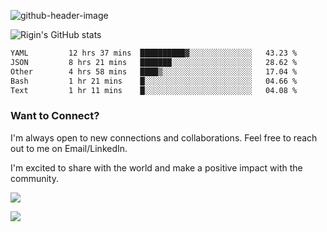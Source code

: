 
![github-header-image](https://github.com/riginoommen/riginoommen/assets/3840244/889cae65-df55-4cda-86cc-bf21bf1f2e96)

![Rigin's GitHub stats](https://github-readme-stats.vercel.app/api?username=riginoommen\&show_icons=true\&show=reviews,discussions_started,discussions_answered,prs_merged,prs_merged_percentage)


<!--START_SECTION:waka-->

```txt
YAML         12 hrs 37 mins  ██████████▓░░░░░░░░░░░░░░   43.23 %
JSON         8 hrs 21 mins   ███████░░░░░░░░░░░░░░░░░░   28.62 %
Other        4 hrs 58 mins   ████▒░░░░░░░░░░░░░░░░░░░░   17.04 %
Bash         1 hr 21 mins    █░░░░░░░░░░░░░░░░░░░░░░░░   04.66 %
Text         1 hr 11 mins    █░░░░░░░░░░░░░░░░░░░░░░░░   04.08 %
```

<!--END_SECTION:waka-->

### Want to Connect?

I'm always open to new connections and collaborations. Feel free to reach out to me on Email/LinkedIn.

I'm excited to share with the world and make a positive impact with the community.

![](https://komarev.com/ghpvc/?username=riginoommen)

![](https://hit.yhype.me/github/profile?user_id=3840244)

